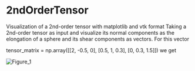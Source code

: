 # 2ndOrderTensor
Visualization of a 2nd-order tensor with matplotlib and vtk format
Taking a 2nd-order tensor as input and visualize its normal components as the elongation of a sphere and its shear components as vectors. For this vector

tensor_matrix = np.array([[2, -0.5, 0],
                           [0.5, 1, 0.3],
                           [0, 0.3, 1.5]])
 we get

 ![Figure_1](https://github.com/user-attachments/assets/ac6f77c6-f3c5-4ee0-86ee-0b6963ec4c53)
